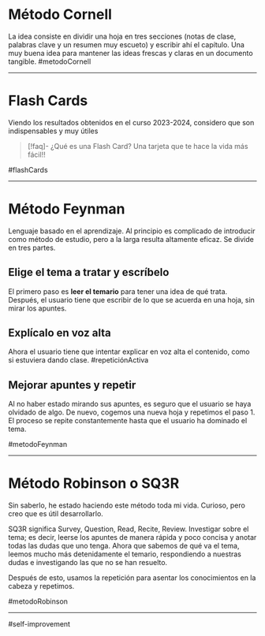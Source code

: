 # Método Cornell

La idea consiste en dividir una hoja en tres secciones (notas de clase, palabras clave y un resumen muy escueto) y escribir ahí el capítulo. Una muy buena idea para mantener las ideas frescas y claras en un documento tangible.
#metodoCornell 

----
# Flash Cards

Viendo los resultados obtenidos en el curso 2023-2024, considero que son indispensables y muy útiles

>[!faq]- ¿Qué es una Flash Card?
>Una tarjeta que te hace la vida más fácil!!

#flashCards 

---
# Método Feynman

Lenguaje basado en el aprendizaje. Al principio es complicado de introducir como método de estudio, pero a la larga resulta altamente eficaz. Se divide en tres partes.

## Elige el tema a tratar y escríbelo

El primero paso es **leer el temario** para tener una idea de qué trata. Después, el usuario tiene que escribir de lo que se acuerda en una hoja, sin mirar los apuntes.

## Explícalo en voz alta

Ahora el usuario tiene que intentar explicar en voz alta el contenido, como si estuviera dando clase. #repeticiónActiva

## Mejorar apuntes y repetir

Al no haber estado mirando sus apuntes, es seguro que el usuario se haya olvidado de algo. De nuevo, cogemos una nueva hoja y repetimos el paso 1. El proceso se repite constantemente hasta que el usuario ha dominado el tema.

#metodoFeynman

---
# Método Robinson o SQ3R

Sin saberlo, he estado haciendo este método toda mi vida. Curioso, pero creo que es útil desarrollarlo.

SQ3R significa Survey, Question, Read, Recite, Review. Investigar sobre el tema; es decir, leerse los apuntes de manera rápida y poco concisa y anotar todas las dudas que uno tenga. Ahora que sabemos de qué va el tema, leemos mucho más detenidamente el temario, respondiendo a nuestras dudas e investigando las que no se han resuelto.

Después de esto, usamos la repetición para asentar los conocimientos en la cabeza y repetimos.

#metodoRobinson

---
#self-improvement

